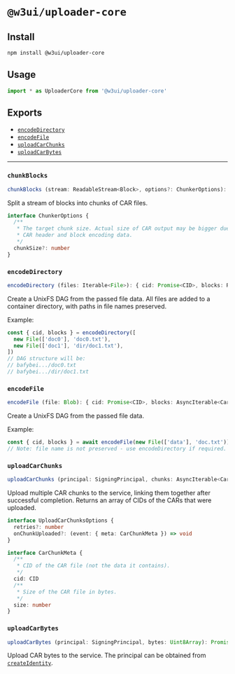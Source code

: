 # `@w3ui/uploader-core`

## Install

```sh
npm install @w3ui/uploader-core
```

## Usage

```js
import * as UploaderCore from '@w3ui/uploader-core'
```

## Exports

* [`encodeDirectory`](#encodedirectory)
* [`encodeFile`](#encodefile)
* [`uploadCarChunks`](#uploadcarchunks)
* [`uploadCarBytes`](#uploadcarbytes)

---

### `chunkBlocks`

```ts
chunkBlocks (stream: ReadableStream<Block>, options?: ChunkerOptions): AsyncIterable<CarData>
```

Split a stream of blocks into chunks of CAR files.

```ts
interface ChunkerOptions {
  /**
   * The target chunk size. Actual size of CAR output may be bigger due to
   * CAR header and block encoding data.
   */
  chunkSize?: number
}
```

### `encodeDirectory`

```ts
encodeDirectory (files: Iterable<File>): { cid: Promise<CID>, blocks: ReadableStream<Block> }
```

Create a UnixFS DAG from the passed file data. All files are added to a container directory, with paths in file names preserved.

Example:

```js
const { cid, blocks } = encodeDirectory([
  new File(['doc0'], 'doc0.txt'),
  new File(['doc1'], 'dir/doc1.txt'),
])
// DAG structure will be:
// bafybei.../doc0.txt
// bafybei.../dir/doc1.txt
```

### `encodeFile`

```ts
encodeFile (file: Blob): { cid: Promise<CID>, blocks: AsyncIterable<CarData> }
```

Create a UnixFS DAG from the passed file data.

Example:

```js
const { cid, blocks } = await encodeFile(new File(['data'], 'doc.txt'))
// Note: file name is not preserved - use encodeDirectory if required.
```

### `uploadCarChunks`

```ts
uploadCarChunks (principal: SigningPrincipal, chunks: AsyncIterable<CarData>, options?: UploadCarChunksOptions): Promise<CID[]>
```

Upload multiple CAR chunks to the service, linking them together after successful completion. Returns an array of CIDs of the CARs that were uploaded.

```ts
interface UploadCarChunksOptions {
  retries?: number
  onChunkUploaded?: (event: { meta: CarChunkMeta }) => void
}

interface CarChunkMeta {
  /**
   * CID of the CAR file (not the data it contains).
   */
  cid: CID
  /**
   * Size of the CAR file in bytes.
   */
  size: number
}
```

### `uploadCarBytes`

```ts
uploadCarBytes (principal: SigningPrincipal, bytes: Uint8Array): Promise<void>
```

Upload CAR bytes to the service. The principal can be obtained from [`createIdentity`](./wallet-core#createidentity).
